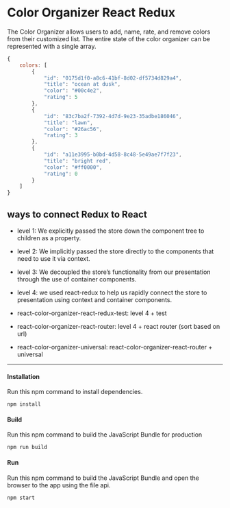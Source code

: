 # Color Organizer React Redux

The Color Organizer allows users to add, name, rate, and remove colors from their customized list. The entire state of the color organizer can be represented with a single array.

```javascript
{
    colors: [
        {
            "id": "0175d1f0-a8c6-41bf-8d02-df5734d829a4",
            "title": "ocean at dusk",
            "color": "#00c4e2",
            "rating": 5
        },
        {
            "id": "83c7ba2f-7392-4d7d-9e23-35adbe186046",
            "title": "lawn",
            "color": "#26ac56",
            "rating": 3
        },
        {
            "id": "a11e3995-b0bd-4d58-8c48-5e49ae7f7f23",
            "title": "bright red",
            "color": "#ff0000",
            "rating": 0
        }
    ]
}
```

## ways to connect Redux to React

* level 1: We explicitly passed the store down the component tree to children as a property. 
* level 2: We implicitly passed the store directly to the components that need to use it via context. 
* level 3: We decoupled the store’s functionality from our presentation through the use of container components. 
* level 4: we used react-redux to help us rapidly connect the store to presentation using context and container components.

* react-color-organizer-react-redux-test: level 4 + test
* react-color-organizer-react-router: level 4 + react router (sort based on url)
* react-color-organizer-universal: react-color-organizer-react-router + universal 
---

#### Installation
Run this npm command to install dependencies.
```
npm install
```

#### Build
Run this npm command to build the JavaScript Bundle for production
```
npm run build
```

#### Run
Run this npm command to build the JavaScript Bundle and open the browser to the app using the file api.
```
npm start
```